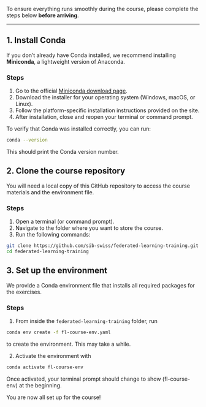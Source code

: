 To ensure everything runs smoothly during the course, please complete the steps below **before arriving**.

---

## 1. Install Conda

If you don’t already have Conda installed, we recommend installing **Miniconda**, a lightweight version of Anaconda.

### Steps

1. Go to the official [Miniconda download page](https://docs.conda.io/en/latest/miniconda.html).
2. Download the installer for your operating system (Windows, macOS, or Linux).
3. Follow the platform-specific installation instructions provided on the site.
4. After installation, close and reopen your terminal or command prompt.

To verify that Conda was installed correctly, you can run:

```bash
conda --version
```
This should print the Conda version number.

##  2. Clone the course repository

You will need a local copy of this GitHub repository to access the course materials and the environment file.  

### Steps

1. Open a terminal (or command prompt).  
2. Navigate to the folder where you want to store the course.  
3. Run the following commands:  

```bash
git clone https://github.com/sib-swiss/federated-learning-training.git
cd federated-learning-training
```
##  3. Set up the environment

We provide a Conda environment file that installs all required packages for the exercises.

### Steps
1. From inside the `federated-learning-training` folder, run
```bash
conda env create -f fl-course-env.yaml
```
to create the environment. This may take a while.

2. Activate the environment with
```bash
conda activate fl-course-env
```
Once activated, your terminal prompt should change to show (fl-course-env) at the beginning.

You are now all set up for the course!